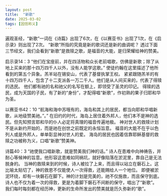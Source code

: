 ```yaml
---
layout: post
title:  "新歌"
date: 2025-03-02
tags: [因信称义]
---
```


遍观圣经，“新歌”一词在《诗篇》出现了6次，在《以赛亚书》出现了1次，在《启示录》则出现了2次。
“新歌”所指的究竟是新的歌词还是新的曲调呢？
透过下面三节经文，我们会看到“新歌”是救赎之歌，是福音的大能，是归荣耀给神的赞美。

启示录14：3 “他们在宝座前，并在四活物和众长老前唱歌，仿佛是新歌；除了从地上买来的那十四万四千人以外，没有人能学这歌。”
使徒约翰在这里描述了他所看到的第五个异象。羔羊站在锡安山，代表了基督执掌王权。
紧紧跟随羔羊的有十四万四千人，包含了十二支派各一万二千人。他们是从人间买来的，代表了得赎的选民。
他们都有祂的名和祂父的名写在额上，即领受了圣灵的印记。
得赎的选民，成为天国的子民，有了新的“身份”，才配得唱“新歌”，作初熟的果子归耶和华为圣。

以赛亚书42：10 “航海和海中苏哦有的，海岛和其上的居民，都当向耶和华唱新歌，从地级赞美祂。”。”
在旧约的时代，海岛上居住着外邦人，他们本不是神的选民。但先知预言耶和华的仆人必定将真理的福音传遍地极。
神对世人的救赎计划不是从新约开始的，而是祂在创世之前既定的永恒旨意。
福音的大能不在乎以色列人或是外邦人，单单彰显神对世人的爱。
海岛的居民也因着信靠耶稣基督的救赎之功被称为义，口唱“新歌”赞美神。

诗篇40：3 “祂使我口唱新歌，就是赞美我们神的话。”
诗人在患难中向神祷告，并耐心等候神的旨意。他形容这患难如同祸坑，就好像陷落在淤泥里，靠自己是无法脱身的。
当神的救赎来到的时候，诗人被拉了上来，而且得以站立在磐石上。这比喻太贴切了，神的救恩不仅能使人一次得救，还能赐给人一个地位。
即便被淤泥环绕，却有一块磐石在脚下。神的计划是完美的，祂不仅施救，而且保守到底。
诗人也不仅为着一次的得救，更是为着脚下磐石不间断的保守，唱出了“新歌”。
我们每时每刻都在经历神，更新的生命所发出的赞美就是历久弥新的“歌”。
